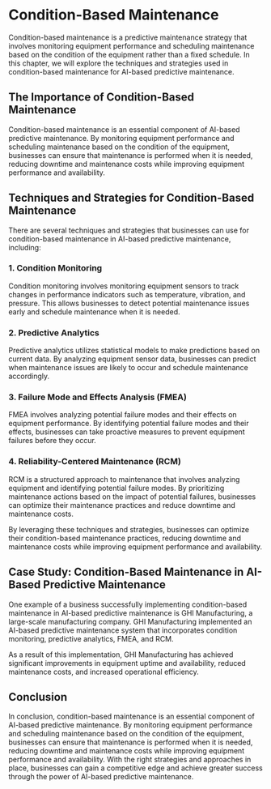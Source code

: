 Condition-Based Maintenance
===============================================================================================

Condition-based maintenance is a predictive maintenance strategy that involves monitoring equipment performance and scheduling maintenance based on the condition of the equipment rather than a fixed schedule. In this chapter, we will explore the techniques and strategies used in condition-based maintenance for AI-based predictive maintenance.

The Importance of Condition-Based Maintenance
---------------------------------------------

Condition-based maintenance is an essential component of AI-based predictive maintenance. By monitoring equipment performance and scheduling maintenance based on the condition of the equipment, businesses can ensure that maintenance is performed when it is needed, reducing downtime and maintenance costs while improving equipment performance and availability.

Techniques and Strategies for Condition-Based Maintenance
---------------------------------------------------------

There are several techniques and strategies that businesses can use for condition-based maintenance in AI-based predictive maintenance, including:

### 1. Condition Monitoring

Condition monitoring involves monitoring equipment sensors to track changes in performance indicators such as temperature, vibration, and pressure. This allows businesses to detect potential maintenance issues early and schedule maintenance when it is needed.

### 2. Predictive Analytics

Predictive analytics utilizes statistical models to make predictions based on current data. By analyzing equipment sensor data, businesses can predict when maintenance issues are likely to occur and schedule maintenance accordingly.

### 3. Failure Mode and Effects Analysis (FMEA)

FMEA involves analyzing potential failure modes and their effects on equipment performance. By identifying potential failure modes and their effects, businesses can take proactive measures to prevent equipment failures before they occur.

### 4. Reliability-Centered Maintenance (RCM)

RCM is a structured approach to maintenance that involves analyzing equipment and identifying potential failure modes. By prioritizing maintenance actions based on the impact of potential failures, businesses can optimize their maintenance practices and reduce downtime and maintenance costs.

By leveraging these techniques and strategies, businesses can optimize their condition-based maintenance practices, reducing downtime and maintenance costs while improving equipment performance and availability.

Case Study: Condition-Based Maintenance in AI-Based Predictive Maintenance
--------------------------------------------------------------------------

One example of a business successfully implementing condition-based maintenance in AI-based predictive maintenance is GHI Manufacturing, a large-scale manufacturing company. GHI Manufacturing implemented an AI-based predictive maintenance system that incorporates condition monitoring, predictive analytics, FMEA, and RCM.

As a result of this implementation, GHI Manufacturing has achieved significant improvements in equipment uptime and availability, reduced maintenance costs, and increased operational efficiency.

Conclusion
----------

In conclusion, condition-based maintenance is an essential component of AI-based predictive maintenance. By monitoring equipment performance and scheduling maintenance based on the condition of the equipment, businesses can ensure that maintenance is performed when it is needed, reducing downtime and maintenance costs while improving equipment performance and availability. With the right strategies and approaches in place, businesses can gain a competitive edge and achieve greater success through the power of AI-based predictive maintenance.


